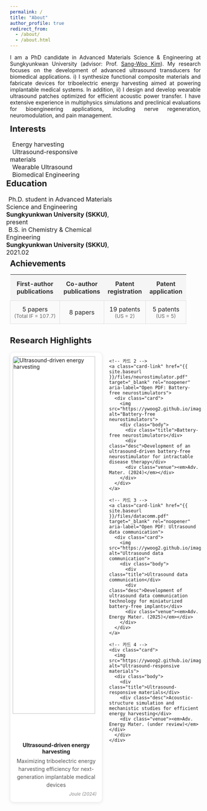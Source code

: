 ```yaml
---
permalink: /
title: "About"
author_profile: true
redirect_from: 
  - /about/
  - /about.html
---
```

<p style="text-align: justify;">
I am a PhD candidate in Advanced Materials Science & Engineering at Sungkyunkwan University (advisor: Prof. <a href="https://scholar.google.com/citations?user=qCyU-VoAAAAJ&hl=en">Sang-Woo Kim</a>).
My research focuses on the development of advanced ultrasound transducers for biomedical applications. 
i) I synthesize functional composite materials and fabricate devices for triboelectric energy harvesting aimed at powering implantable medical systems. 
In addition, ii) I design and develop wearable ultrasound patches optimized for efficient acoustic power transfer. 
I have extensive experience in multiphysics simulations and preclinical evaluations for bioengineering applications, including nerve regeneration, neuromodulation, and pain management.
</p>

<div style="display: flex; justify-content: flex-start; flex-wrap: wrap;">
  <div style="flex: 1; min-width: 250px; max-width: 45%; margin-right: 20px;">
    <h2 style="font-size: 22px; margin-top: 0;">Interests</h2>
    <ul style="list-style-type: none; padding-left: 0; margin: 0; font-size: 16px;">
      <li><i class="fas fa-book" style="margin-right: 6px;"></i> Energy harvesting</li>
      <li><i class="fas fa-book" style="margin-right: 6px;"></i> Ultrasound-responsive materials</li>
      <li><i class="fas fa-book" style="margin-right: 6px;"></i> Wearable Ultrasound</li>
      <li><i class="fas fa-book" style="margin-right: 6px;"></i> Biomedical Engineering</li>
    </ul>
  </div>

  <div style="flex: 1; min-width: 300px; max-width: 50%; margin-left: -10px;">
    <h2 style="font-size: 22px; margin-top: 0;">Education</h2>
    <ul style="list-style-type: none; padding-left: 0; margin: 0; font-size: 16px;">
      <li><i class="fas fa-graduation-cap" style="margin-right: 6px;"></i>
        Ph.D. student in Advanced Materials Science and Engineering<br>
        <strong>Sungkyunkwan University (SKKU)</strong>, present
      </li>
      <li><i class="fas fa-graduation-cap" style="margin-right: 6px;"></i>
        B.S. in Chemistry & Chemical Engineering<br>
        <strong>Sungkyunkwan University (SKKU)</strong>, 2021.02
      </li>
    </ul>
  </div>
</div>

<!-- Achievements Section -->
<div style="margin-top: -22px; max-width: 960px; margin-left:auto; margin-right:auto;"> <!-- 중앙 정렬 + 폭 제한 -->
  <h2 style="margin-bottom:10px; text-align:left;">Achievements</h2>

  <div class="achievements">
    <table>
      <thead>
        <tr>
          <th>First-author<br>publications</th>
          <th>Co-author<br>publications</th>
          <th>Patent<br>registration</th>
          <th>Patent<br>application</th>
        </tr>
      </thead>
      <tbody>
        <tr>
          <td>5 papers<br><small>(Total IF = 107.7)</small></td>
          <td>8 papers</td>
          <td>19 patents<br><small>(US = 2)</small></td>
          <td>5 patents<br><small>(US = 5)</small></td>
        </tr>
      </tbody>
    </table>
  </div>
</div>

<!-- Research Highlights Section -->
<div style="max-width: 960px; margin: 30px auto 0 auto;"> <!-- Achievements 폭과 동일 -->
  <h2 id="highlights" style="margin-top: 10px; font-size: 22px;">Research Highlights</h2>

  <div class="research-highlights">
    <!-- 카드 1 -->
    <a class="card-link" href="{{ site.baseurl }}/files/harvesting.pdf" target="_blank" rel="noopener" aria-label="Open PDF: Ultrasound-driven energy harvesting">
      <div class="card">
        <img src="https://ywoog2.github.io/images/1.png" alt="Ultrasound-driven energy harvesting">
        <div class="body">
          <div class="title">Ultrasound-driven energy harvesting</div>
          <div class="desc">Maximizing triboelectric energy harvesting efficiency for next-generation implantable medical devices</div>
          <div class="venue"><em>Joule (2024)</em></div>
        </div>
      </div>
    </a>

    <!-- 카드 2 -->
    <a class="card-link" href="{{ site.baseurl }}/files/neurostimulator.pdf" target="_blank" rel="noopener" aria-label="Open PDF: Battery-free neurostimulators">
      <div class="card">
        <img src="https://ywoog2.github.io/images/2.png" alt="Battery-free neurostimulators">
        <div class="body">
          <div class="title">Battery-free neurostimulators</div>
          <div class="desc">Development of an ultrasound-driven battery-free neurostimulator for intractable disease therapy</div>
          <div class="venue"><em>Adv. Mater. (2024)</em></div>
        </div>
      </div>
    </a>

    <!-- 카드 3 -->
    <a class="card-link" href="{{ site.baseurl }}/files/datacomm.pdf" target="_blank" rel="noopener" aria-label="Open PDF: Ultrasound data communication">
      <div class="card">
        <img src="https://ywoog2.github.io/images/3.png" alt="Ultrasound data communication"> 
        <div class="body">
          <div class="title">Ultrasound data communication</div>
          <div class="desc">Development of ultrasound data communication technology for miniaturized battery-free implants</div>
          <div class="venue"><em>Adv. Energy Mater. (2025)</em></div>
        </div>
      </div>
    </a>

    <!-- 카드 4 -->
    <div class="card">
      <img src="https://ywoog2.github.io/images/4.png" alt="Ultrasound-responsive materials">
      <div class="body">
        <div class="title">Ultrasound-responsive materials</div>
        <div class="desc">Acoustic-structure simulation and mechanistic studies for efficient energy harvesting</div>
        <div class="venue"><em>Adv. Energy Mater. (under review)</em></div>
      </div>
    </div>
  </div>
</div>

<style>
/* ====== Achievements 표 스타일 ====== */
.achievements table {
  width: 100%;
  border-collapse: collapse;
  font-size: 16px;
}
.achievements thead th {
  background: #f5f5f5;
  color: #333;
  padding: 14px 10px;
  text-align: center !important;
  vertical-align: middle !important;
}
.achievements tbody td {
  background: #fafafa;
  color: #222;
  padding: 12px 10px;
  text-align: center !important;
  vertical-align: middle !important;
  border: 1px solid #ddd;
}
.achievements tbody td small { color: #666; }

/* 다크 모드 */
@media (prefers-color-scheme: dark) {
  .achievements thead th {
    background: #444;
    color: #fff;
  }
  .achievements tbody td {
    background: #2b2b2b;
    color: #f5f5f5;
    border: 1px solid #555;
  }
  .achievements tbody td small {
    color: #ccc;
  }
}

/* ===== Research Highlights 2×2 레이아웃 ===== */
.research-highlights{
  display: grid;
  grid-template-columns: 1fr;   /* 기본: 모바일 1열 */
  gap: 20px;
}

/* 데스크톱(폭 넉넉할 때) 2열로 */
@media (min-width: 860px){
  .research-highlights{
    grid-template-columns: repeat(2, 1fr); /* 2 × 2 */
  }
}

/* 카드 폭은 그리드 칸에 맞춰 100% */
.card-link{ display:block; text-decoration:none; color:inherit; }
.card{
  width: 100%;
  max-width: none;              /* 개별 최대폭 제한 제거 */
  background:#fff;
  border:1px solid #eee;
  border-radius:10px;
  box-shadow:0 2px 8px rgba(0,0,0,0.08);
  overflow:hidden;
  transition: all 0.25s ease;
}
.card:hover{ box-shadow:0 6px 16px rgba(0,0,0,0.12); transform: translateY(-3px); }
.card img{ width:95%; display:block; margin:10px auto; border-radius:6px; }
.card .body{ padding:10px 14px 14px; }
.card .title{ font-weight:700; text-align:center; margin-top:4px; }
.card .desc{ font-size:14px; color:#555; text-align:center; margin-top:6px; line-height:1.5; }
.card .venue{ font-size:12px; color:#888; text-align:right; margin-top:6px; font-style:italic; }

/* 다크 모드 */
@media (prefers-color-scheme: dark){
  .card{ background:#2b2b2b; border:1px solid #555; }
  .card .title{ color:#fff; }
  .card .desc{ color:#ccc; }
  .card .venue{ color:#aaa; }
}
</style>
